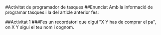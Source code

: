 #Activitat de programador de tasques
##Enunciat
Amb la informació de programar tasques i la del article anterior fes:

##Activitat 1
###Fes un recordatori que digui "X Y has de comprar el pa", on X Y sigui el teu nom i cognom.

